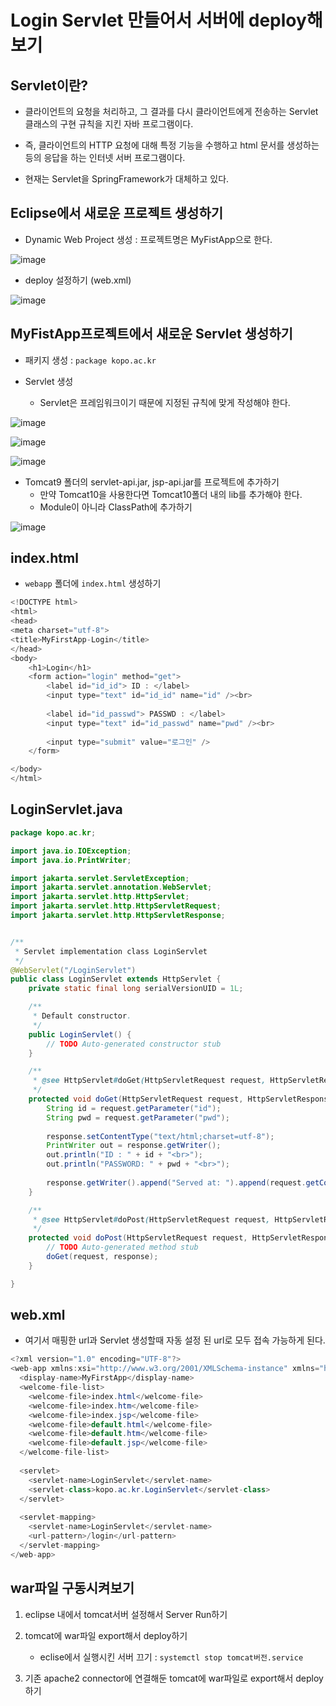 
# Login Servlet 만들어서 서버에 deploy해보기

## Servlet이란?

- 클라이언트의 요청을 처리하고, 그 결과를 다시 클라이언트에게 전송하는 Servlet 클래스의 구현 규칙을 지킨 자바 프로그램이다.

- 즉, 클라이언트의 HTTP 요청에 대해 특정 기능을 수행하고 html 문서를 생성하는 등의 응답을 하는 인터넷 서버 프로그램이다.

- 현재는 Servlet을 SpringFramework가 대체하고 있다. 


## Eclipse에서 새로운 프로젝트 생성하기

- Dynamic Web Project 생성 : 프로젝트명은 MyFistApp으로 한다.

![image](https://user-images.githubusercontent.com/77392444/113968433-0a34f780-986e-11eb-8978-fda99c2e81ca.png)

- deploy 설정하기 (web.xml)

![image](https://user-images.githubusercontent.com/77392444/113968455-1751e680-986e-11eb-869e-0adaf290a520.png)


## MyFistApp프로젝트에서 새로운 Servlet 생성하기

- 패키지 생성 : `package kopo.ac.kr`

- Servlet 생성

  - Servlet은 프레임워크이기 때문에 지정된 규칙에 맞게 작성해야 한다.

![image](https://user-images.githubusercontent.com/77392444/113969641-4ff2bf80-9870-11eb-9a36-ae1f53d41cad.png)

![image](https://user-images.githubusercontent.com/77392444/113969722-6f89e800-9870-11eb-8013-9d752ac2f24a.png)

![image](https://user-images.githubusercontent.com/77392444/113969769-89c3c600-9870-11eb-98db-81ccf06a1389.png)


- Tomcat9 폴더의 servlet-api.jar, jsp-api.jar를 프로젝트에 추가하기
  - 만약 Tomcat10을 사용한다면 Tomcat10폴더 내의 lib를 추가해야 한다. 
  - Module이 아니라 ClassPath에 추가하기

![image](https://user-images.githubusercontent.com/77392444/113971116-1a9ba100-9873-11eb-9333-e8e123c47e5c.png)


## index.html
- `webapp` 폴더에 `index.html` 생성하기 

```java
<!DOCTYPE html>
<html>
<head>
<meta charset="utf-8">
<title>MyFirstApp-Login</title>
</head>
<body>
	<h1>Login</h1>
	<form action="login" method="get">
		<label id="id_id"> ID : </label>
		<input type="text" id="id_id" name="id" /><br>
		
		<label id="id_passwd"> PASSWD : </label>
		<input type="text" id="id_passwd" name="pwd" /><br>
		
		<input type="submit" value="로그인" />
	</form>

</body>
</html>
````

## LoginServlet.java

```java
package kopo.ac.kr;

import java.io.IOException;
import java.io.PrintWriter;

import jakarta.servlet.ServletException;
import jakarta.servlet.annotation.WebServlet;
import jakarta.servlet.http.HttpServlet;
import jakarta.servlet.http.HttpServletRequest;
import jakarta.servlet.http.HttpServletResponse;


/**
 * Servlet implementation class LoginServlet
 */
@WebServlet("/LoginServlet")
public class LoginServlet extends HttpServlet {
	private static final long serialVersionUID = 1L;

    /**
     * Default constructor. 
     */
    public LoginServlet() {
        // TODO Auto-generated constructor stub
    }

	/**
	 * @see HttpServlet#doGet(HttpServletRequest request, HttpServletResponse response)
	 */
	protected void doGet(HttpServletRequest request, HttpServletResponse response) throws ServletException, IOException {
		String id = request.getParameter("id");
		String pwd = request.getParameter("pwd");
		
		response.setContentType("text/html;charset=utf-8");
		PrintWriter out = response.getWriter();
		out.println("ID : " + id + "<br>");
		out.println("PASSWORD: " + pwd + "<br>");
		
		response.getWriter().append("Served at: ").append(request.getContextPath());
	}

	/**
	 * @see HttpServlet#doPost(HttpServletRequest request, HttpServletResponse response)
	 */
	protected void doPost(HttpServletRequest request, HttpServletResponse response) throws ServletException, IOException {
		// TODO Auto-generated method stub
		doGet(request, response);
	}

}
```


## web.xml
- 여기서 매핑한 url과 Servlet 생성할때 자동 설정 된 url로 모두 접속 가능하게 된다. 

```java
<?xml version="1.0" encoding="UTF-8"?>
<web-app xmlns:xsi="http://www.w3.org/2001/XMLSchema-instance" xmlns="http://xmlns.jcp.org/xml/ns/javaee" xsi:schemaLocation="http://xmlns.jcp.org/xml/ns/javaee http://xmlns.jcp.org/xml/ns/javaee/web-app_4_0.xsd" id="WebApp_ID" version="4.0">
  <display-name>MyFirstApp</display-name>
  <welcome-file-list>
    <welcome-file>index.html</welcome-file>
    <welcome-file>index.htm</welcome-file>
    <welcome-file>index.jsp</welcome-file>
    <welcome-file>default.html</welcome-file>
    <welcome-file>default.htm</welcome-file>
    <welcome-file>default.jsp</welcome-file>
  </welcome-file-list>
  
  <servlet>
  	<servlet-name>LoginServlet</servlet-name>
  	<servlet-class>kopo.ac.kr.LoginServlet</servlet-class>
  </servlet>
  
  <servlet-mapping>
  	<servlet-name>LoginServlet</servlet-name>
  	<url-pattern>/login</url-pattern>
  </servlet-mapping>
</web-app>
```

## war파일 구동시켜보기

1. eclipse 내에서 tomcat서버 설정해서 Server Run하기

2. tomcat에 war파일 export해서 deploy하기 
	- eclise에서 실행시킨 서버 끄기 : `systemctl stop tomcat버전.service`

3. 기존 apache2 connector에 연결해둔 tomcat에 war파일로 export해서 deploy하기
